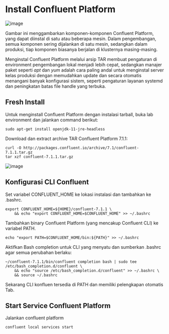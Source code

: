 # Install Confluent Platform

![image](https://github.com/user-attachments/assets/d1124703-f1c5-4e99-a056-b4e954d440ff)

Gambar ini menggambarkan komponen-komponen Confluent Platform, yang dapat diinstal di satu atau beberapa mesin. Dalam pengembangan, semua komponen sering dijalankan di satu mesin, sedangkan dalam produksi, tiap komponen biasanya berjalan di klusternya masing-masing.

Menginstal Confluent Platform melalui arsip TAR membuat pengaturan di environment pengembangan lokal menjadi lebih cepat, sedangkan manajer paket seperti _apt_ dan _yum_ adalah cara paling andal untuk menginstal server kelas produksi dengan memudahkan update dan secara otomatis menangani banyak konfigurasi sistem, seperti pengaturan layanan systemd dan peningkatan batas file handle yang terbuka.

## Fresh Install

Untuk menginstall Confluent Platform dengan instalasi tarball, buka lab environment dan jalankan command berikut:

```
sudo apt-get install openjdk-11-jre-headless
```

Download dan extract archive TAR Confluent Platform 7.1.1:

```
curl -O http://packages.confluent.io/archive/7.1/confluent-7.1.1.tar.gz
tar xzf confluent-7.1.1.tar.gz
```

![image](https://github.com/user-attachments/assets/81b684ad-074d-46e3-9f9d-708ab8b3b065)

## Konfigurasi CLI Confluent

Set variabel CONFLUENT_HOME ke lokasi instalasi dan tambahkan ke .bashrc.

```
export CONFLUENT_HOME=${HOME}/confluent-7.1.1 \
    && echo "export CONFLUENT_HOME=$CONFLUENT_HOME" >> ~/.bashrc
```

Tambahkan binary Confluent Platform (yang mencakup Confluent CLI) ke variabel PATH.

```
echo "export PATH=$CONFLUENT_HOME/bin:${PATH}" >> ~/.bashrc
```

Aktifkan Bash completion untuk CLI yang menyatu dan sumberkan .bashrc agar semua perubahan berlaku:

```
~/confluent-7.1.1/bin/confluent completion bash | sudo tee /etc/bash_completion.d/confluent \
    && echo "source /etc/bash_completion.d/confluent" >> ~/.bashrc \
    && source ~/.bashrc
```

Sekarang CLI konfluen tersedia di PATH dan memiliki pelengkapan otomatis Tab.

## Start Service Confluent Platform

Jalankan confluent platform

```
confluent local services start
```
